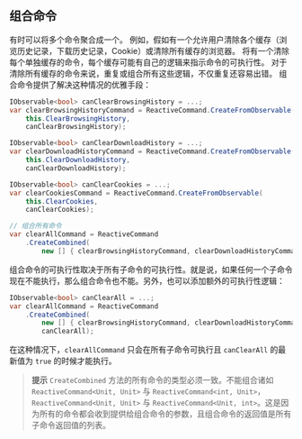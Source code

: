 ## 组合命令

有时可以将多个命令聚合成一个。 例如，假如有一个允许用户清除各个缓存（浏览历史记录，下载历史记录，Cookie）或清除所有缓存的浏览器。 将有一个清除每个单独缓存的命令，每个缓存可能有自己的逻辑来指示命令的可执行性。 对于清除所有缓存的命令来说，重复或组合所有这些逻辑，不仅重复还容易出错。 组合命令提供了解决这种情况的优雅手段：

```cs
IObservable<bool> canClearBrowsingHistory = ...;
var clearBrowsingHistoryCommand = ReactiveCommand.CreateFromObservable(
    this.ClearBrowsingHistory,
    canClearBrowsingHistory);

IObservable<bool> canClearDownloadHistory = ...;
var clearDownloadHistoryCommand = ReactiveCommand.CreateFromObservable(
    this.ClearDownloadHistory,
    canClearDownloadHistory);

IObservable<bool> canClearCookies = ...;
var clearCookiesCommand = ReactiveCommand.CreateFromObservable(
    this.ClearCookies,
    canClearCookies);

// 组合所有命令
var clearAllCommand = ReactiveCommand
    .CreateCombined(
        new [] { clearBrowsingHistoryCommand, clearDownloadHistoryCommand, clearAllCommand });
```

组合命令的可执行性取决于所有子命令的可执行性。就是说，如果任何一个子命令现在不能执行，那么组合命令也不能。另外，也可以添加额外的可执行性逻辑：

```cs
IObservable<bool> canClearAll = ...;
var clearAllCommand = ReactiveCommand
    .CreateCombined(
        new [] { clearBrowsingHistoryCommand, clearDownloadHistoryCommand, clearAllCommand },
        canClearAll);
```

在这种情况下，`clearAllCommand` 只会在所有子命令可执行且 `canClearAll` 的最新值为 `true` 的时候才能执行。

> **提示** `CreateCombined` 方法的所有命令的类型必须一致。不能组合诸如 `ReactiveCommand<Unit, Unit>` 与 `ReactiveCommand<int, Unit>`，`ReactiveCommand<Unit, Unit>` 与 `ReactiveCommand<Unit, int>`。这是因为所有的命令都会收到提供给组合命令的参数，且组合命令的返回值是所有子命令返回值的列表。



